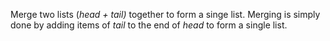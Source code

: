 
[comment]: # (ListCanvasModule)
Merge two lists (*head + tail)* together to form a singe list. Merging is simply done by adding items of *tail* to the end of *head* to form a single list.
